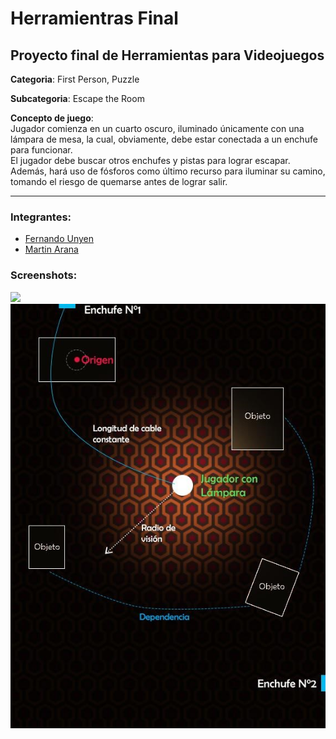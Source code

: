 # Herramientras Final

## Proyecto final de Herramientas para Videojuegos

**Categoria**: First Person, Puzzle

**Subcategoria**: Escape the Room

**Concepto de juego**:<br>
Jugador comienza en un cuarto oscuro, iluminado únicamente con una lámpara de mesa, la cual, obviamente, debe estar conectada a un enchufe para funcionar. <br>
El jugador debe buscar otros enchufes y pistas para lograr escapar. Además, hará uso de fósforos como último recurso para iluminar su camino, tomando el riesgo de quemarse antes de lograr salir.

<hr>

### Integrantes:
- [Fernando Unyen](https://twitter.com/fernandounyen)
- [Martin Arana](https://twitter.com/Trino____)

### Screenshots:
![](https://github.com/xShuugo/HerramientrasFinal/blob/master/Screenshots/Dise%C3%B1o_v01.png)
![](https://github.com/xShuugo/HerramientrasFinal/blob/master/Screenshots/Juego_v01.jpg)
